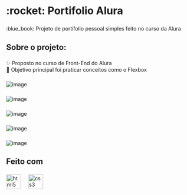 <h1 align="left">:rocket: Portifolio Alura</h1>

###

<p align="left">:blue_book: Projeto de portifolio pessoal simples feito no curso da Alura</p>

###

<h2 align="left">Sobre o projeto:</h2>

###

<p align="left">✨ Proposto no curso de Front-End do Alura<br>🎯 Objetivo principal foi praticar conceitos como o Flexbox</p>

###
  ![image](https://github.com/TutuSilva/portfolio/assets/160740774/b198b6a9-9de2-4302-a0a8-6fe4a581dc96)
  ###
  ![image](https://github.com/TutuSilva/portfolio/assets/160740774/c56e655e-68e7-426c-a931-4f06b0a9b994)
  ###
  ![image](https://github.com/TutuSilva/portfolio/assets/160740774/462e2377-16b6-4a79-8478-2e1fbdf33837)
  ###
  ![image](https://github.com/TutuSilva/portfolio/assets/160740774/2a316886-4e97-44d8-839c-ed480bba660a)
  ###
  ![image](https://github.com/TutuSilva/portfolio/assets/160740774/4afdcc65-cd35-4987-a550-f74f8ef40924)

<h2 align="left">Feito com</h2>

###

<div align="left">
  <img src="https://cdn.jsdelivr.net/gh/devicons/devicon/icons/html5/html5-original.svg" height="40" alt="html5 logo"  />
  <img width="12" />
  <img src="https://cdn.jsdelivr.net/gh/devicons/devicon/icons/css3/css3-original.svg" height="40" alt="css3 logo"  />
</div>

###
